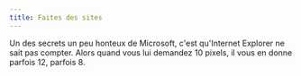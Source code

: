 ```yaml
---
title: Faites des sites
---
```


Un des secrets un peu honteux de Microsoft, c'est qu'Internet Explorer ne sait
pas compter. Alors quand vous lui demandez 10 pixels, il vous en donne parfois
12, parfois 8.


